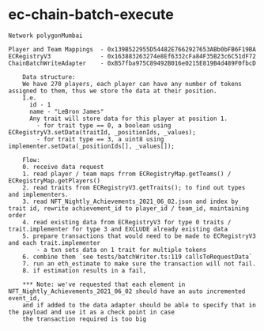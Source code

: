 # ec-chain-batch-execute


    Network polygonMumbai

    Player and Team Mappings  - 0x139B522955D54482E7662927653ABb0bFB6F19BA
    ECRegistryV3              - 0x163883263274e8Ef6332cFa84F35B23c6C51dF72
    ChainBatchWriteAdapter    - 0xB57fba975C89492B016e0215E819B4d489F0fbcD

```
    Data structure:
    We have 270 players, each player can have any number of tokens assigned to them, thus we store the data at their position.
    I.e. 
      id - 1
      name - "LeBron James"
      Any trait will store data for this player at position 1.
        - for trait type == 0, a boolean using ECRegistryV3.setData(traitId, _positionIds, _values);
        - for trait type == 3, a uint8 using implementer.setData(_positionIds[], _values[]);
    
    Flow:
    0. receive data request
    1. read player / team maps frrom ECRegistryMap.getTeams() / ECRegistryMap.getPlayers()
    2. read traits from ECRegistryV3.getTraits(); to find out types and implementers.
    3. read NFT_Nightly_Achievements_2021_06_02.json and index by trait id, rewrite achievement_id to player_id / team_id, maintaining order
    4. read existing data from ECRegistryV3 for type 0 traits / trait.implementer for type 3 and EXCLUDE already existing data
    5. prepare transactions that would need to be made to ECRegistryV3 and each trait.implementer
        - a txn sets data on 1 trait for multiple tokens
    6. combine them `see tests/batchWriter.ts:119 callsToRequestData`
    7. run an eth_estimate to make sure the transaction will not fail.
    8. if estimation results in a fail, 

    *** Note: we've requested that each element in NFT_Nightly_Achievements_2021_06_02 should have an auto incremented event_id,
    and if added to the data adapter should be able to specify that in the payload and use it as a check point in case
    the transaction required is too big

```